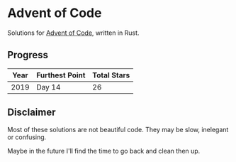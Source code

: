 # Advent of Code

Solutions for [Advent of Code](https://adventofcode.com/), written in Rust.

## Progress

| Year | Furthest Point | Total Stars |
| ---- | -------------- | ----------- |
| 2019 | Day 14         | 26          |

## Disclaimer

Most of these solutions are not beautiful code. They may be slow, inelegant or confusing.

Maybe in the future I'll find the time to go back and clean then up.

